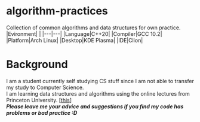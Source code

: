 # algorithm-practices
Collection of common algorithms and data structures for own practice.  
|Evironment| |
|---|---|
|Language|C++20|
|Compiler|GCC 10.2|
|Platform|Arch Linux|
|Desktop|KDE Plasma|
|IDE|Clion|
# Background
I am a student currently self studying CS stuff since I am not able to transfer my study to Computer Science.  
I am learning data structures and algorithms using the online lectures from Princeton University. [[this](https://algs4.cs.princeton.edu/lectures/)]  
**_Please leave me your advice and suggestions if you find my code has problems or bad practice :D_**
